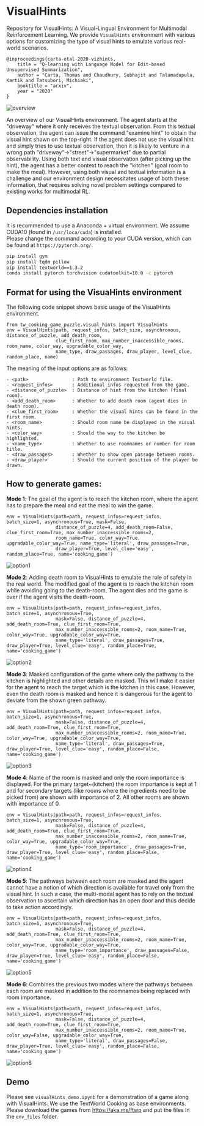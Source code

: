 # VisualHints
Repository for VisualHints: A Visual-Lingual Environment for Multimodal Reinforcement Learning. We provide `VisualHints` environment with various options for customizing the type of visual hints to emulate various real-world scenarios.

```
@inproceedings{carta-etal-2020-vizhints,
    title = "Q-learning with Language Model for Edit-based Unsupervised Summarization",
    author = "Carta, Thomas and Chaudhury, Subhajit and Talamadupula, Kartik and Tatsubori, Michiaki",
    booktitle = "arxiv",
    year = "2020"
}
```

![overview](./assets/new_cover_pic.png)

An overview of our VisualHints environment. The agent starts at the "driveway" where it only receives the textual observation. From this textual observation, the agent can issue the command "examine hint" to obtain the visual hint shown on the top-right. If the agent does not use the visual hint and simply tries to use textual observation, then it is likely to venture in a wrong path "driveway"->"street"->"supermarket" due to partial observability. Using both text and visual observation (after picking up the hint), the agent has a better context to reach the "kitchen" (goal room to make the meal). However, using both visual and textual information is a challenge and our environment design necessitates usage of both these information, that requires solving novel problem settings compared to existing works for multimodal RL.

## Dependencies installation
It is recommended to use a Anaconda + virtual environment. We assume CUDA10 (found in `/usr/loca/cuda`) is installed.<br /> 
Please change the command according to your CUDA version, which can be found at `https://pytorch.org/`.
```bash
pip install gym 
pip install tqdm pillow
pip install textworld==1.3.2
conda install pytorch torchvision cudatoolkit=10.0 -c pytorch
```

## Format for using the VisuaHints environment

The following code snippet shows basic usage of the VisualHints environment.

```
from tw_cooking_game_puzzle.visual_hints import VisualHints
env = VisualHints(path, request_infos, batch_size, asynchronous, distance_of_puzzle, add_death_room, 
                  clue_first_room, max_number_inaccessible_rooms, room_name, color_way, upgradable_color_way,
                  name_type, draw_passages, draw_player, level_clue, random_place, name)
```

The meaning of the input options are as follows:
```
- <path>                : Path to environment Textworld file.
- <request_infos>       : Additional infos requested from the game.
- <distance_of_puzzle>  : Distance of hint from the kitchen (final room).
- <add_death_room>      : Whether to add death room (agent dies in death room).
- <clue_first_room>     : Whether the visual hints can be found in the first room.
- <room_name>           : Should room name be displayed in the visual hints.
- <color_way>           : Should the way to the kitchen be highlighted.
- <name_type>           : Whether to use roomnames or number for room title.
- <draw_passages>       : Whether to show open passage between rooms.
- <draw_player>         : Should the current position of the player be drawn.
```

## How to generate games:
**Mode 1**: The goal of the agent is to reach the kitchen room, where the agent has to prepare the meal and eat the meal to win the game.
```
env = VisualHints(path=path, request_infos=request_infos, batch_size=1, asynchronous=True, mask=False, 
                  distance_of_puzzle=4, add_death_room=False, clue_first_room=True, max_number_inaccessible_rooms=2, 
                  room_name=True, color_way=True, upgradable_color_way=True, name_type='literal', draw_passages=True, 
                  draw_player=True, level_clue='easy', random_place=True, name='cooking_game')
```
![option1](./assets/option_1.png)

**Mode 2**: Adding death room to VisualHints to emulate the role of safety in the real world. The modified goal of the agent is to reach the kitchen room while avoiding going to the death-room. The agent dies and the game is over if the agent visits the death-room.
```
env = VisualHints(path=path, request_infos=request_infos, batch_size=1, asynchronous=True, 
                  mask=False, distance_of_puzzle=4, add_death_room=True, clue_first_room=True,
                  max_number_inaccessible_rooms=2, room_name=True, color_way=True, upgradable_color_way=True,
                  name_type='literal', draw_passages=True, draw_player=True, level_clue='easy', random_place=True, name='cooking_game')
```
![option2](./assets/option_2.png)

**Mode 3**: Masked configuration of the game where only the pathway to the kitchen is highlighted and other details are masked. This will make it easier for the agent to reach the target which is the kitchen in this case. However, even the death room is masked and hence it is dangerous for the agent to deviate from the shown green pathway.
```
env = VisualHints(path=path, request_infos=request_infos, batch_size=1, asynchronous=True, 
                  mask=False, distance_of_puzzle=4, add_death_room=True, clue_first_room=True,
                  max_number_inaccessible_rooms=2, room_name=True, color_way=True, upgradable_color_way=True,
                  name_type='literal', draw_passages=True, draw_player=True, level_clue='easy', random_place=False, name='cooking_game')
```
![option3](./assets/option_3.png)


**Mode 4**: Name of the room is masked and only the room importance is displayed. For the primary target~(kitchen) the room importance is kept at 1 and for secondary targets (like rooms where the ingredients need to be picked from) are shown with importance of 2. All other rooms are shown with importance of 0.
```
env = VisualHints(path=path, request_infos=request_infos, batch_size=1, asynchronous=True, 
                  mask=False, distance_of_puzzle=4, add_death_room=True, clue_first_room=True,
                  max_number_inaccessible_rooms=2, room_name=True, color_way=True, upgradable_color_way=True,
                  name_type='room_importance', draw_passages=True, draw_player=True, level_clue='easy', random_place=False, name='cooking_game')
```
![option4](./assets/option_4.png)

**Mode 5**: The pathways between each room are masked and the agent cannot have a notion of which direction is available for travel only from the visual hint. In such a case, the multi-modal agent has to rely on the textual observation to ascertain which direction has an open door and thus decide to take action accordingly.
```
env = VisualHints(path=path, request_infos=request_infos, batch_size=1, asynchronous=True, 
                  mask=False, distance_of_puzzle=4, add_death_room=True, clue_first_room=True,
                  max_number_inaccessible_rooms=2, room_name=True, color_way=True, upgradable_color_way=True,
                  name_type='room_importance', draw_passages=False, draw_player=True, level_clue='easy', random_place=False, name='cooking_game')
```
![option5](./assets/option_5.png)

**Mode 6**: Combines the previous two modes where the pathways between each room are masked in addition to the roomnames being replaced with room importance.
```
env = VisualHints(path=path, request_infos=request_infos, batch_size=1, asynchronous=True, 
                  mask=False, distance_of_puzzle=4, add_death_room=True, clue_first_room=True,
                  max_number_inaccessible_rooms=2, room_name=True, color_way=False, upgradable_color_way=True,
                  name_type='literal', draw_passages=False, draw_player=True, level_clue='easy', random_place=False, name='cooking_game')
```
![option6](./assets/option_6.png)


## Demo
Please see `visualHints_demo.ipynb` for a demonstration of a game along with VisualHints. We use the TextWorld Cooking as base environments. Please download the games from https://aka.ms/ftwp and put the files in the `env_files` folder.

